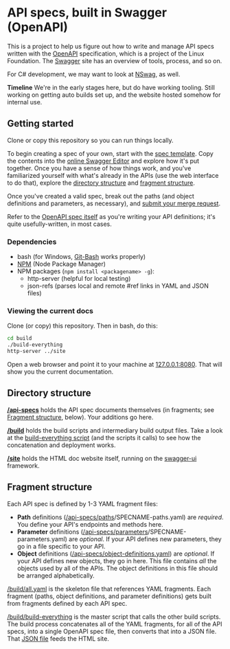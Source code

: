 # API specs, built in Swagger (OpenAPI)

This is a project to help us figure out how to write and manage API specs written with the [OpenAPI](https://openapis.org/ "OpenAPI official site") specification, which is a project of the Linux Foundation. The [Swagger](http://swagger.io/ "Swagger project site") site has an overview of tools, process, and so on.

For C# development, we may want to look at [NSwag](https://github.com/NSwag/NSwag/wiki "NSwag project site"), as well.

**Timeline** We're in the early stages here, but do have working tooling. Still working on getting auto builds set up, and the website hosted somehow for internal use.

## Getting started

Clone or copy this repository so you can run things locally.

To begin creating a spec of your own, start with the [spec template](api-specs/full-swagger-spec-template.yaml). Copy the contents into the [online Swagger Editor](http://editor.swagger.io/) and explore how it's put together. Once you have a sense of how things work, and you've familiarized yourself with what's already in the APIs (use the web interface to do that), explore the [directory structure](#directory-structure) and [fragment structure](#fragment-structure).

Once you've created a valid spec, break out the paths (and object definitions and parameters, as necessary), and [submit your merge request](http://thor.mr.ericsson.se/ealxbal/api-spec-testing/merge_requests).

Refer to the [OpenAPI spec itself](http://swagger.io/specification/) as you're writing your API definitions; it's quite usefully-written, in most cases.

### Dependencies

* bash (for Windows, [Git-Bash](https://git-scm.com/downloads) works properly)
* [NPM](https://www.npmjs.com/) (Node Package Manager)
* NPM packages (`npm install <packagename> -g`):
  * http-server (helpful for local testing)
  * json-refs (parses local and remote #ref links in YAML and JSON files)

### Viewing the current docs

Clone (or copy) this repository. Then in bash, do this:

```bash
cd build
./build-everything
http-server ../site
```

Open a web browser and point it to your machine at [127.0.0.1:8080](http://127.0.0.1:8080/). That will show you the current documentation.

## Directory structure

**[/api-specs](api-specs)** holds the API spec documents themselves (in fragments; see [Fragment structure](#fragment-structure), below). Your additions go here.

**[/build](build)** holds the build scripts and intermediary build output files. Take a look at the [build-everything script](build/build-everything) (and the scripts it calls) to see how the concatenation and deployment works.

**[/site](site)** holds the HTML doc website itself, running on the [swagger-ui](https://github.com/swagger-api/swagger-ui) framework.

## Fragment structure

Each API spec is defined by 1-3 YAML fragment files:

* **Path** definitions ([/api-specs/paths](api-specs/paths)/SPECNAME-paths.yaml) are *required*. You define your API's endpoints and methods here.
* **Parameter** definitions ([/api-specs/parameters](api-specs/parameters)/SPECNAME-parameters.yaml) are *optional*. If your API defines new parameters, they go in a file specific to your API.
* **Object** definitions ([/api-specs/object-definitions.yaml](api-specs/object-definitions.yaml)) are *optional*. If your API defines new objects, they go in here. This file contains *all* the objects used by all of the APIs. The object definitions in this file should be arranged alphabetically.

[/build/all.yaml](build/all.yaml) is the skeleton file that references YAML fragments. Each fragment (paths, object definitions, and parameter definitions) gets built from fragments defined by each API spec.

[/build/build-everything](build/build-everything) is the master script that calls the other build scripts. The build process concatenates all of the YAML fragments, for all of the API specs, into a single OpenAPI spec file, then converts that into a JSON file. That [JSON file](site/swagger.json) feeds the HTML site.
